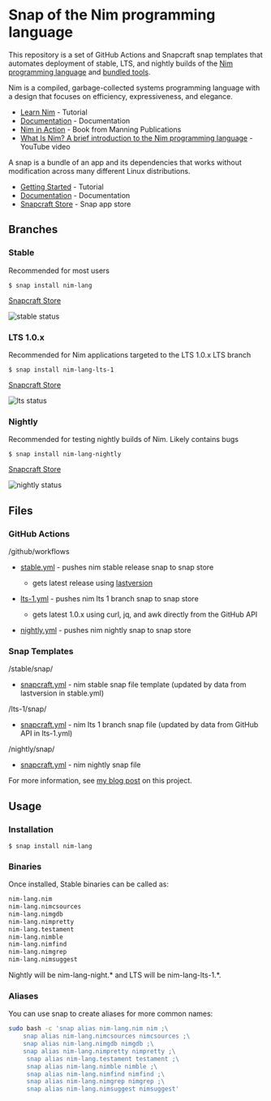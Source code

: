 
# Snap of the Nim programming language

This repository is a set of GitHub Actions and Snapcraft snap templates that automates deployment of stable, LTS, and nightly builds of the [Nim programming language](https://nim-lang.org/) and [bundled tools](https://nim-lang.org/docs/tools.html).

Nim is a compiled, garbage-collected systems programming language with a design that focuses on efficiency, expressiveness, and elegance.

* [Learn Nim](https://nim-lang.org/learn.html) - Tutorial
* [Documentation](https://nim-lang.org/documentation.html) - Documentation
* [Nim in Action](https://www.manning.com/books/nim-in-action) - Book from Manning Publications
* [What Is Nim? A brief introduction to the Nim programming language](https://www.youtube.com/watch?v=nKTLsUF9oyU) - YouTube video

A snap is a bundle of an app and its dependencies that works without modification across many different Linux distributions.

* [Getting Started](https://snapcraft.io/docs/getting-started) - Tutorial
* [Documentation](https://snapcraft.io/docs) - Documentation
* [Snapcraft Store](https://snapcraft.io/store) - Snap app store

## Branches

### Stable

Recommended for most users

`$ snap install nim-lang`

[Snapcraft Store](https://snapcraft.io/nim-lang)

![stable status](https://github.com/sirredbeard/nim_lang_snap/workflows/stable/badge.svg)

### LTS 1.0.x

Recommended for Nim applications targeted to the LTS 1.0.x LTS branch

`$ snap install nim-lang-lts-1`

[Snapcraft Store](https://snapcraft.io/nim-lang-lts-1)

![lts status](https://github.com/sirredbeard/nim_lang_snap/workflows/lts-1/badge.svg)

### Nightly

Recommended for testing nightly builds of Nim. Likely contains bugs

`$ snap install nim-lang-nightly`

[Snapcraft Store](https://snapcraft.io/nim-lang-nightly)

![nightly status](https://github.com/sirredbeard/nim_lang_snap/workflows/nightly/badge.svg)

## Files

### GitHub Actions

/github/workflows

* [stable.yml](https://github.com/sirredbeard/nim_lang_snap/tree/master/.github/workflows) - pushes nim stable release snap to snap store

  * gets latest release using [lastversion](https://github.com/dvershinin/lastversion)

* [lts-1.yml](https://github.com/sirredbeard/nim_lang_snap/tree/master/.github/workflows) - pushes nim lts 1 branch snap to snap store

  * gets latest 1.0.x using curl, jq, and awk directly from the GitHub API

* [nightly.yml](https://github.com/sirredbeard/nim_lang_snap/blob/master/.github/workflows/nightly.yml) - pushes nim nightly snap to snap store

### Snap Templates

/stable/snap/

* [snapcraft.yml](https://github.com/sirredbeard/nim_lang_snap/blob/master/stable/snap/snapcraft.yaml) - nim stable snap file template (updated by data from lastversion in stable.yml)

/lts-1/snap/

* [snapcraft.yml](https://github.com/sirredbeard/nim_lang_snap/blob/master/lts-1/snap/snapcraft.yaml) - nim lts 1 branch snap file (updated by data from GitHub API in lts-1.yml)

/nightly/snap/

* [snapcraft.yml](https://github.com/sirredbeard/nim_lang_snap/blob/master/nightly/snap/snapcraft.yaml) - nim nightly snap file

For more information, see [my blog post](boxofcables.dev/snaps-for-nim/) on this project.

## Usage

### Installation

`$ snap install nim-lang`

### Binaries

Once installed, Stable binaries can be called as:

```bash
nim-lang.nim
nim-lang.nimcsources
nim-lang.nimgdb
nim-lang.nimpretty
nim-lang.testament
nim-lang.nimble
nim-lang.nimfind
nim-lang.nimgrep
nim-lang.nimsuggest
```

Nightly will be nim-lang-night.* and LTS will be nim-lang-lts-1.*.

### Aliases

You can use snap to create aliases for more common names:

```bash
sudo bash -c 'snap alias nim-lang.nim nim ;\
    snap alias nim-lang.nimcsources nimcsources ;\
    snap alias nim-lang.nimgdb nimgdb ;\
    snap alias nim-lang.nimpretty nimpretty ;\
     snap alias nim-lang.testament testament ;\
     snap alias nim-lang.nimble nimble ;\
     snap alias nim-lang.nimfind nimfind ;\
     snap alias nim-lang.nimgrep nimgrep ;\
     snap alias nim-lang.nimsuggest nimsuggest'
```
